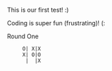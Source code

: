 This is our first test! :)

Coding is super fun (frustrating)! (:

Round One

         O| X|X
         X| O|O
          |  |X
